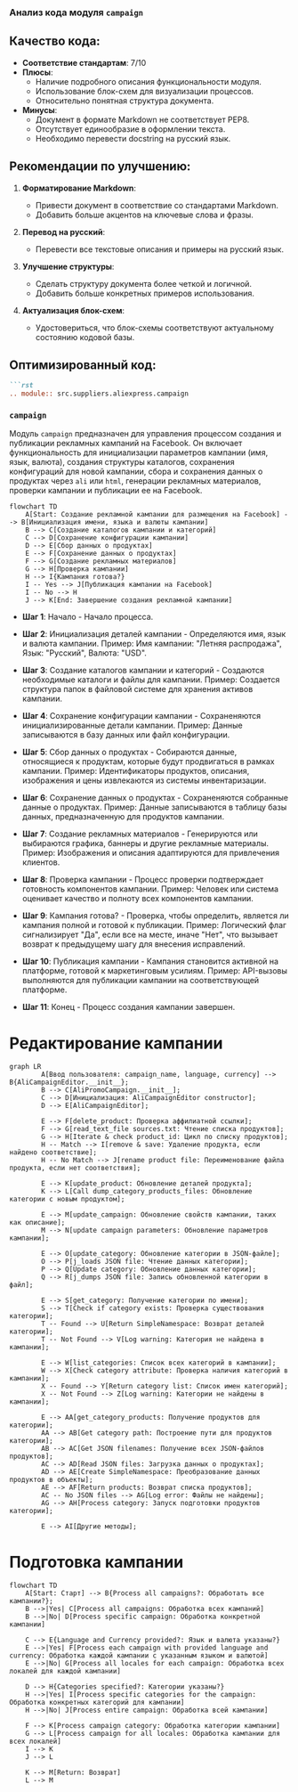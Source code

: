 ### **Анализ кода модуля `campaign`**

## Качество кода:

- **Соответствие стандартам**: 7/10
- **Плюсы**:
  - Наличие подробного описания функциональности модуля.
  - Использование блок-схем для визуализации процессов.
  - Относительно понятная структура документа.
- **Минусы**:
  - Документ в формате Markdown не соответствует PEP8.
  - Отсутствует единообразие в оформлении текста.
  - Необходимо перевести docstring на русский язык.

## Рекомендации по улучшению:

1.  **Форматирование Markdown**:
    - Привести документ в соответствие со стандартами Markdown.
    - Добавить больше акцентов на ключевые слова и фразы.

2.  **Перевод на русский**:
    - Перевести все текстовые описания и примеры на русский язык.

3.  **Улучшение структуры**:
    - Сделать структуру документа более четкой и логичной.
    - Добавить больше конкретных примеров использования.

4.  **Актуализация блок-схем**:
    - Удостовериться, что блок-схемы соответствуют актуальному состоянию кодовой базы.

## Оптимизированный код:

```markdown
```rst
.. module:: src.suppliers.aliexpress.campaign
```

### `campaign`

Модуль `campaign` предназначен для управления процессом создания и публикации рекламных кампаний на Facebook.
Он включает функциональность для инициализации параметров кампании (имя, язык, валюта), создания структуры каталогов, сохранения конфигураций для новой кампании, сбора и сохранения данных о продуктах через `ali` или `html`, генерации рекламных материалов, проверки кампании и публикации ее на Facebook.

```mermaid
flowchart TD
    A[Start: Создание рекламной кампании для размещения на Facebook] --> B[Инициализация имени, языка и валюты кампании]
    B --> C[Создание каталогов кампании и категорий]
    C --> D[Сохранение конфигурации кампании]
    D --> E[Сбор данных о продуктах]
    E --> F[Сохранение данных о продуктах]
    F --> G[Создание рекламных материалов]
    G --> H[Проверка кампании]
    H --> I{Кампания готова?}
    I -- Yes --> J[Публикация кампании на Facebook]
    I -- No --> H
    J --> K[End: Завершение создания рекламной кампании]
```

-   **Шаг 1**: Начало - Начало процесса.

-   **Шаг 2**: Инициализация деталей кампании - Определяются имя, язык и валюта кампании. Пример: Имя кампании: "Летняя распродажа", Язык: "Русский", Валюта: "USD".

-   **Шаг 3**: Создание каталогов кампании и категорий - Создаются необходимые каталоги и файлы для кампании. Пример: Создается структура папок в файловой системе для хранения активов кампании.

-   **Шаг 4**: Сохранение конфигурации кампании - Сохраненяются инициализированные детали кампании. Пример: Данные записываются в базу данных или файл конфигурации.

-   **Шаг 5**: Сбор данных о продуктах - Собираются данные, относящиеся к продуктам, которые будут продвигаться в рамках кампании. Пример: Идентификаторы продуктов, описания, изображения и цены извлекаются из системы инвентаризации.

-   **Шаг 6**: Сохранение данных о продуктах - Сохраненяются собранные данные о продуктах. Пример: Данные записываются в таблицу базы данных, предназначенную для продуктов кампании.

-   **Шаг 7**: Создание рекламных материалов - Генерируются или выбираются графика, баннеры и другие рекламные материалы. Пример: Изображения и описания адаптируются для привлечения клиентов.

-   **Шаг 8**: Проверка кампании - Процесс проверки подтверждает готовность компонентов кампании. Пример: Человек или система оценивает качество и полноту всех компонентов кампании.

-   **Шаг 9**: Кампания готова? - Проверка, чтобы определить, является ли кампания полной и готовой к публикации. Пример: Логический флаг сигнализирует "Да", если все на месте, иначе "Нет", что вызывает возврат к предыдущему шагу для внесения исправлений.

-   **Шаг 10**: Публикация кампании - Кампания становится активной на платформе, готовой к маркетинговым усилиям. Пример: API-вызовы выполняются для публикации кампании на соответствующей платформе.

-   **Шаг 11**: Конец - Процесс создания кампании завершен.

# Редактирование кампании

```mermaid
graph LR
        A[Ввод пользователя: campaign_name, language, currency] --> B{AliCampaignEditor.__init__};
        B --> C[AliPromoCampaign.__init__];
        C --> D[Инициализация: AliCampaignEditor constructor];
        D --> E[AliCampaignEditor];

        E --> F[delete_product: Проверка аффилиатной ссылки];
        F --> G[read_text_file sources.txt: Чтение списка продуктов];
        G --> H[Iterate & check product_id: Цикл по списку продуктов];
        H -- Match --> I[remove & save: Удаление продукта, если найдено соответствие];
        H -- No Match --> J[rename product file: Переименование файла продукта, если нет соответствия];

        E --> K[update_product: Обновление деталей продукта];
        K --> L[Call dump_category_products_files: Обновление категории с новым продуктом];

        E --> M[update_campaign: Обновление свойств кампании, таких как описание];
        M --> N[update campaign parameters: Обновление параметров кампании];

        E --> O[update_category: Обновление категории в JSON-файле];
        O --> P[j_loads JSON file: Чтение данных категории];
        P --> Q[Update category: Обновление данных категории];
        Q --> R[j_dumps JSON file: Запись обновленной категории в файл];

        E --> S[get_category: Получение категории по имени];
        S --> T[Check if category exists: Проверка существования категории];
        T -- Found --> U[Return SimpleNamespace: Возврат деталей категории];
        T -- Not Found --> V[Log warning: Категория не найдена в кампании];

        E --> W[list_categories: Список всех категорий в кампании];
        W --> X[Check category attribute: Проверка наличия категорий в кампании];
        X -- Found --> Y[Return category list: Список имен категорий];
        X -- Not Found --> Z[Log warning: Категории не найдены в кампании];

        E --> AA[get_category_products: Получение продуктов для категории];
        AA --> AB[Get category path: Построение пути для продуктов категории];
        AB --> AC[Get JSON filenames: Получение всех JSON-файлов продуктов];
        AC --> AD[Read JSON files: Загрузка данных о продуктах];
        AD --> AE[Create SimpleNamespace: Преобразование данных продуктов в объекты];
        AE --> AF[Return products: Возврат списка продуктов];
        AC -- No JSON files --> AG[Log error: Файлы не найдены];
        AG --> AH[Process category: Запуск подготовки продуктов категории];

        E --> AI[Другие методы];

```

# Подготовка кампании

```mermaid
flowchart TD
    A[Start: Старт] --> B{Process all campaigns?: Обработать все кампании?};
    B -->|Yes| C[Process all campaigns: Обработка всех кампаний]
    B -->|No| D[Process specific campaign: Обработка конкретной кампании]

    C --> E{Language and Currency provided?: Язык и валюта указаны?}
    E -->|Yes| F[Process each campaign with provided language and currency: Обработка каждой кампании с указанным языком и валютой]
    E -->|No| G[Process all locales for each campaign: Обработка всех локалей для каждой кампании]

    D --> H{Categories specified?: Категории указаны?}
    H -->|Yes| I[Process specific categories for the campaign: Обработка конкретных категорий для кампании]
    H -->|No| J[Process entire campaign: Обработка всей кампании]

    F --> K[Process campaign category: Обработка категории кампании]
    G --> L[Process campaign for all locales: Обработка кампании для всех локалей]
    I --> K
    J --> L

    K --> M[Return: Возврат]
    L --> M
```